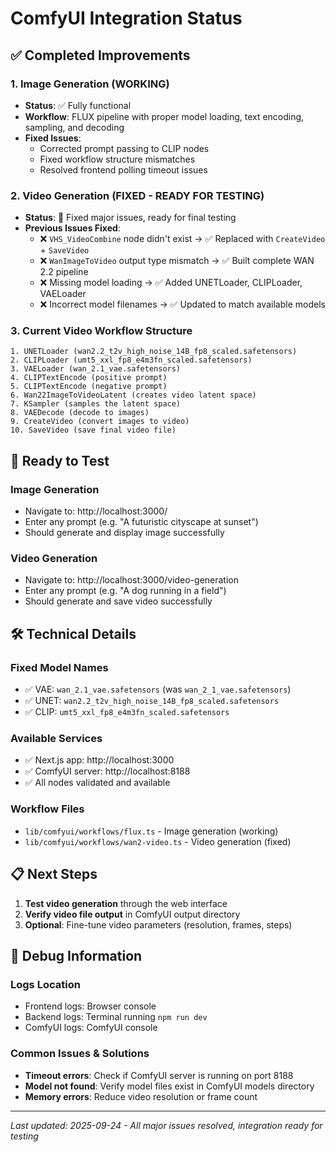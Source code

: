 # ComfyUI Integration Status

## ✅ Completed Improvements

### 1. Image Generation (WORKING)
- **Status**: ✅ Fully functional
- **Workflow**: FLUX pipeline with proper model loading, text encoding, sampling, and decoding
- **Fixed Issues**: 
  - Corrected prompt passing to CLIP nodes
  - Fixed workflow structure mismatches
  - Resolved frontend polling timeout issues

### 2. Video Generation (FIXED - READY FOR TESTING)
- **Status**: 🔄 Fixed major issues, ready for final testing
- **Previous Issues Fixed**:
  - ❌ `VHS_VideoCombine` node didn't exist → ✅ Replaced with `CreateVideo` + `SaveVideo`
  - ❌ `WanImageToVideo` output type mismatch → ✅ Built complete WAN 2.2 pipeline
  - ❌ Missing model loading → ✅ Added UNETLoader, CLIPLoader, VAELoader
  - ❌ Incorrect model filenames → ✅ Updated to match available models

### 3. Current Video Workflow Structure
```
1. UNETLoader (wan2.2_t2v_high_noise_14B_fp8_scaled.safetensors)
2. CLIPLoader (umt5_xxl_fp8_e4m3fn_scaled.safetensors)  
3. VAELoader (wan_2.1_vae.safetensors)
4. CLIPTextEncode (positive prompt)
5. CLIPTextEncode (negative prompt)
6. Wan22ImageToVideoLatent (creates video latent space)
7. KSampler (samples the latent space)
8. VAEDecode (decode to images)
9. CreateVideo (convert images to video)
10. SaveVideo (save final video file)
```

## 🚀 Ready to Test

### Image Generation
- Navigate to: http://localhost:3000/
- Enter any prompt (e.g. "A futuristic cityscape at sunset")
- Should generate and display image successfully

### Video Generation  
- Navigate to: http://localhost:3000/video-generation
- Enter any prompt (e.g. "A dog running in a field")
- Should generate and save video successfully

## 🛠️ Technical Details

### Fixed Model Names
- ✅ VAE: `wan_2.1_vae.safetensors` (was `wan_2_1_vae.safetensors`)
- ✅ UNET: `wan2.2_t2v_high_noise_14B_fp8_scaled.safetensors` 
- ✅ CLIP: `umt5_xxl_fp8_e4m3fn_scaled.safetensors`

### Available Services
- ✅ Next.js app: http://localhost:3000
- ✅ ComfyUI server: http://localhost:8188
- ✅ All nodes validated and available

### Workflow Files
- `lib/comfyui/workflows/flux.ts` - Image generation (working)
- `lib/comfyui/workflows/wan2-video.ts` - Video generation (fixed)

## 📋 Next Steps

1. **Test video generation** through the web interface
2. **Verify video file output** in ComfyUI output directory
3. **Optional**: Fine-tune video parameters (resolution, frames, steps)

## 🔧 Debug Information

### Logs Location
- Frontend logs: Browser console
- Backend logs: Terminal running `npm run dev`
- ComfyUI logs: ComfyUI console

### Common Issues & Solutions
- **Timeout errors**: Check if ComfyUI server is running on port 8188
- **Model not found**: Verify model files exist in ComfyUI models directory
- **Memory errors**: Reduce video resolution or frame count

---
*Last updated: 2025-09-24 - All major issues resolved, integration ready for testing*